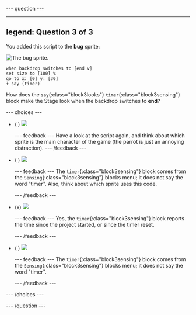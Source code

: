 --- question ---

---
legend: Question 3 of 3
---

You added this script to the **bug** sprite:

![The bug sprite.](images/bug-sprite.png)

```blocks3
when backdrop switches to [end v]
set size to [100] % 
go to x: [0] y: [30] 
+ say (timer) 
```

How does the `say`{:class="block3looks"} `timer`{:class="block3sensing"} block make the Stage look when the backdrop switches to **end**?

--- choices ---

- ( ) ![](images/quiz_parrot_number.png)

  --- feedback ---
Have a look at the script again, and think about which sprite is the main character of the game (the parrot is just an annoying distraction).
  --- /feedback ---

- ( ) ![](images/quiz_parrot_timer.png)

  --- feedback ---
The `timer`{:class="block3sensing"} block comes from the `Sensing`{:class="block3sensing"} blocks menu; it does not say the word "timer". Also, think about which sprite uses this code.

  --- /feedback ---

- (x) ![](images/quiz_bug_number.png)

  --- feedback ---
Yes, the `timer`{:class="block3sensing"} block reports the time since the project started, or since the timer reset. 

  --- /feedback ---

- ( ) ![](images/quiz_bug_timer.png)

  --- feedback ---
The `timer`{:class="block3sensing"} block comes from the `Sensing`{:class="block3sensing"} blocks menu; it does not say the word "timer".

  --- /feedback ---

--- /choices ---

--- /question ---





